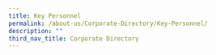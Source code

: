 ```yaml
---
title: Key Personnel
permalink: /about-us/Corporate-Directory/Key-Personnel/
description: ""
third_nav_title: Corporate Directory
---
```

